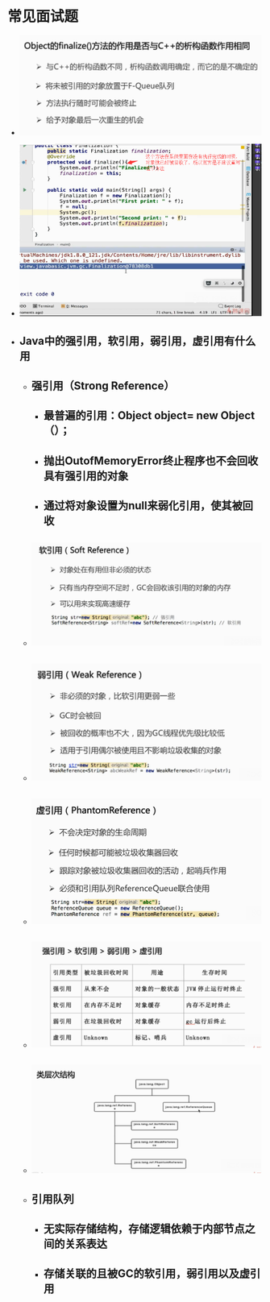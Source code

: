 # 常见面试题

* ![](/常见/1.png)

* ![](/常见/2.png)

* ## Java中的强引用，软引用，弱引用，虚引用有什么用

  * ## 强引用（Strong Reference）

    * ## 最普遍的引用：Object object= new Object（）；
    * ## 抛出OutofMemoryError终止程序也不会回收具有强引用的对象
    * ## 通过将对象设置为null来弱化引用，使其被回收
  * ## ![](/常见/3.png)
  * ## ![](/常见/4.png)
  * ## ![](/常见/6.png)
  * ## ![](/常见/7.png)
  * ## ![](/常见/8.png)
  * ## 引用队列

    * ## 无实际存储结构，存储逻辑依赖于内部节点之间的关系表达
    * ## 存储关联的且被GC的软引用，弱引用以及虚引用



